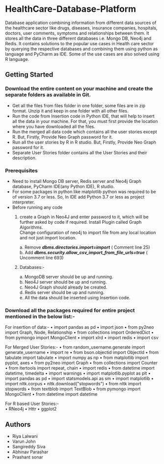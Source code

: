 # HealthCare-Database-Platform
Database application combining information from different data sources of the healthcare sector like drugs, diseases, insurance companies, hospitals, doctors, user comments, symptoms and relationships between them. It stores all the data in three different databases i.e. Mongo DB, Neo4j and Redis. It contains solutions to the popular use cases in Health care sector by querying the respective databases and combining them using python as language and PyCharm as IDE. Some of the use cases are also solved using R language. 


## Getting Started
### Download the entire content on your machine and create the separate folders as available in Git.
- Get all the files from files folder in one folder, some files are in zip format. Unzip it and keep in one folder with all other files.
- Run the code from Insertion code in Python IDE, that will help to insert all the data in your machine. For that, you must first provide the location where you have downloaded all the files.
- Run the merged all data code which contains all the user stories except R. But, Firstly, Provide Neo Graph password for it.
- Run all the user stories by R in R studio. But, Firstly, Provide Neo Graph password for it.
- Separate User Stories folder contains all the User Stories and their description.

### Prerequisites
- Need to install Mongo DB server, Redis server and Neo4j Graph database, PyCharm IDE(any Python IDE), R studio.
- For some packages in python like matplotlib python was required to be of version 3.7 or less. So, In IDE add Python 3.7 or less as project interpreter.
- Before running any code
    1) create a Graph in Neo4J and enter password to it, which will be further asked by code if required. Install Plugin called Graph       Algorithms.  
    Change configuration of neo4j to import file from any local location and not just import location.   

        a. Remove ***dbms.directories.import=import*** ( Comment line 25)  
        b. Add ***dbms.security.allow_csv_import_from_file_urls=true*** ( Uncomment line 693)

    2) Databases:- 

        a. MongoDB server should be up and running.  
        b. Neo4J server should be up and running.  
        c. Neo4J Graph should already be created.  
        d. Redis server should be up and running.  
        e. All the data should be inserted using Insertion code.  
    
### Download all the packages required for entire project mentioned in the below list:-

For insertion of data:-
•	import pandas as pd
•	import json
•	from py2neo import Graph, Node, Relationship
•	from collections import OrderedDict
•	from pymongo import MongoClient
•	import xlrd
•	import redis
•	import csv

For Merged User Stories:-
•	from random_username.generate import generate_username
•	import re
•	from bson.objectid import ObjectId
•	from tabulate import tabulate
•	import numpy as np
•	from matplotlib import pyplot, axes
•	from py2neo import Graph
•	from collections import Counter
•	from itertools import repeat, chain
•	import redis
•	from datetime import datetime, timedelta
•	import warnings
•	import matplotlib.pyplot as plt
•	import pandas as pd
•	import statsmodels.api as sm
•	import matplotlib
•	import nltk.corpus 
•	nltk.download("stopwords")
•	from nltk import stopwords
•	from textblob import TextBlob
•	from pymongo import MongoClient
•	from datetime import datetime

For R based User Stories:-  
•	RNeo4j
•	Httr
•	ggplot2


    
  ## Authors
  - Riya Lalwani
  - Varun John
  - Sangireddy Siva 
  - Abhinav Parashar
  - Prashant sonar
 
